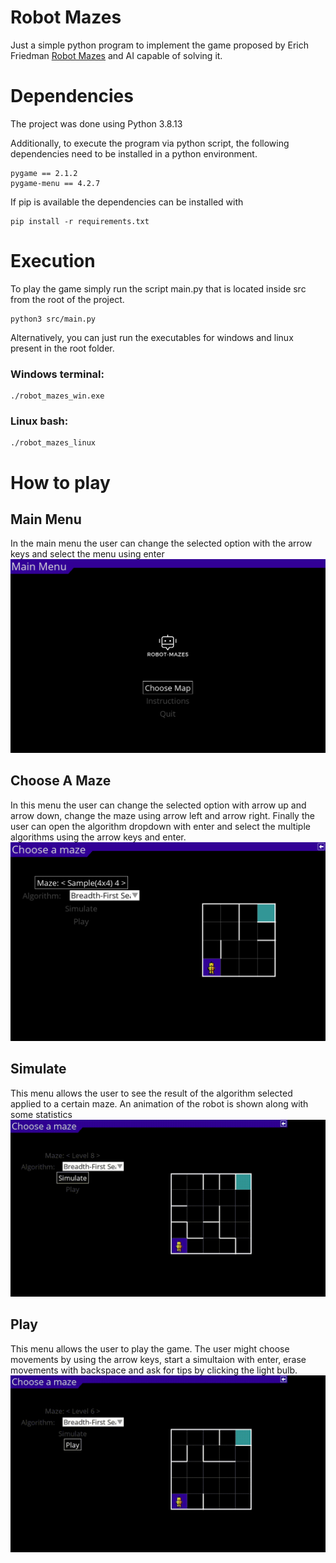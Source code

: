 # Robot Mazes

Just a simple python program to implement the game proposed by Erich Friedman
[Robot Mazes](https://erich-friedman.github.io/puzzle/robot/) and AI capable of solving it.

# Dependencies
The project was done using Python 3.8.13

Additionally, to execute the program via python script, the following dependencies need to be installed in a python environment.
```
pygame == 2.1.2
pygame-menu == 4.2.7
```
If pip is available the dependencies can be installed with
```
pip install -r requirements.txt
```

# Execution
To play the game simply run the script main.py that is located inside src from the root of the project.
```
python3 src/main.py
```

Alternatively, you can just run the executables for windows and linux present in the root folder.
### Windows terminal:
```
./robot_mazes_win.exe
```

### Linux bash:
```
./robot_mazes_linux
```

# How to play

## Main Menu
In the main menu the user can change the selected option with the arrow keys and select the menu using enter 
![](img/main_menu.png)

## Choose A Maze
In this menu the user can change the selected option with arrow up and arrow down, change the maze using arrow left and arrow right. Finally the user can open the algorithm dropdown with enter and select the multiple algorithms using the arrow keys and enter. 
![](img/choose_a_maze.png)

## Simulate
This menu allows the user to see the result of the algorithm selected applied to a certain maze. An animation of the robot is shown along with some statistics
![](img/simulate.gif)

## Play
This menu allows the user to play the game. The user might choose movements by using the arrow keys, start a simultaion with enter, erase movements with backspace and ask for tips by clicking the light bulb.
![](img/play.gif)